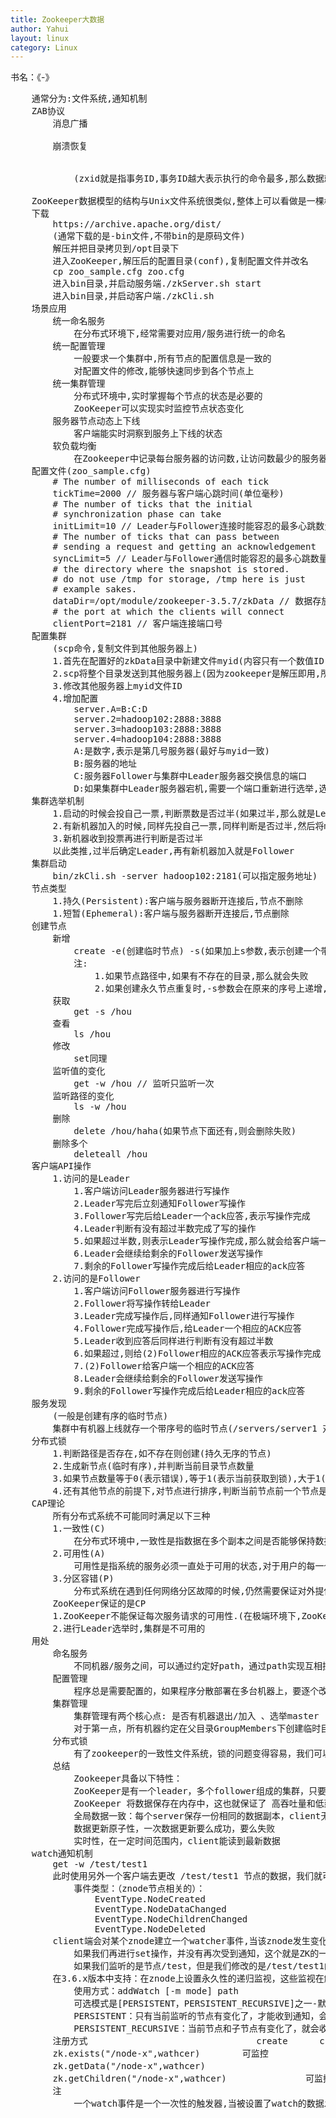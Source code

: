 ```yaml
---
title: Zookeeper大数据
author: Yahui
layout: linux
category: Linux
---
```


书名：《-》

<pre style="text-align: left;">
	通常分为:文件系统,通知机制
	ZAB协议
		消息广播
			<span class="image featured"><img src="{{ 'assets/images/other/ZookeeperZab.jpg' | relative_url }}" alt="" /></span>
		崩溃恢复
			<span class="image featured"><img src="{{ 'assets/images/other/ZookeeperZabDown.jpg' | relative_url }}" alt="" /></span>
			<span class="image featured"><img src="{{ 'assets/images/other/ZookeeperZabChoose.jpg' | relative_url }}" alt="" /></span>
			(zxid就是指事务ID,事务ID越大表示执行的命令最多,那么数据就最全)
			<span class="image featured"><img src="{{ 'assets/images/other/ZookeeperZabReset.jpg' | relative_url }}" alt="" /></span>
	ZooKeeper数据模型的结构与Unix文件系统很类似,整体上可以看做是一棵树,每个节点称作一个ZNode,每个ZNode默认能够存储1M的数据,每个ZNode都可以通过路径唯一标识
	下载
		https://archive.apache.org/dist/
		(通常下载的是-bin文件,不带bin的是原码文件)
		解压并把目录拷贝到/opt目录下
		进入ZooKeeper,解压后的配置目录(conf),复制配置文件并改名
		cp zoo_sample.cfg zoo.cfg
		进入bin目录,并启动服务端./zkServer.sh start
		进入bin目录,并启动客户端./zkCli.sh
	场景应用
		统一命名服务
			在分布式环境下,经常需要对应用/服务进行统一的命名
		统一配置管理
			一般要求一个集群中,所有节点的配置信息是一致的
			对配置文件的修改,能够快速同步到各个节点上
		统一集群管理
			分布式环境中,实时掌握每个节点的状态是必要的
			ZooKeeper可以实现实时监控节点状态变化
		服务器节点动态上下线
			客户端能实时洞察到服务上下线的状态
		软负载均衡
			在Zookeeper中记录每台服务器的访问数,让访问数最少的服务器去处理最新的客户端请求
	配置文件(zoo_sample.cfg)
		# The number of milliseconds of each tick
		tickTime=2000 // 服务器与客户端心跳时间(单位毫秒)
		# The number of ticks that the initial 
		# synchronization phase can take
		initLimit=10 // Leader与Follower连接时能容忍的最多心跳数量(10表示10*2000毫秒,超过这个时间就表示不通)
		# The number of ticks that can pass between 
		# sending a request and getting an acknowledgement
		syncLimit=5 // Leader与Follower通信时能容忍的最多心跳数量(5表示5*2000毫秒,超过这个时间就表示不通)
		# the directory where the snapshot is stored.
		# do not use /tmp for storage, /tmp here is just 
		# example sakes.
		dataDir=/opt/module/zookeeper-3.5.7/zkData // 数据存放目录(首次下载没有这个目录,可手动添加)
		# the port at which the clients will connect
		clientPort=2181 // 客户端连接端口号
	配置集群
		(scp命令,复制文件到其他服务器上)
		1.首先在配置好的zkData目录中新建文件myid(内容只有一个数值ID,表示集群中的机器号)
		2.scp将整个目录发送到其他服务器上(因为zookeeper是解压即用,所以可这么操作)
		3.修改其他服务器上myid文件ID
		4.增加配置
			server.A=B:C:D
			server.2=hadoop102:2888:3888
			server.3=hadoop103:2888:3888
			server.4=hadoop104:2888:3888
			A:是数字,表示是第几号服务器(最好与myid一致)
			B:服务器的地址
			C:服务器Follower与集群中Leader服务器交换信息的端口
			D:如果集群中Leader服务器宕机,需要一个端口重新进行选举,选出一个新的Leader
	集群选举机制
		1.启动的时候会投自己一票,判断票数是否过半(如果过半,那么就是Leader),如果没有过半计入LOOKING状态
		2.有新机器加入的时候,同样先投自己一票,同样判断是否过半,然后将myid发送给其他机器,其他机器发现myid比较大,就会把自己的一票给较大的myid机器
		3.新机器收到投票再进行判断是否过半
		以此类推,过半后确定Leader,再有新机器加入就是Follower
	集群启动
		bin/zkCli.sh -server hadoop102:2181(可以指定服务地址)
	节点类型
		1.持久(Persistent):客户端与服务器断开连接后,节点不删除
		1.短暂(Ephemeral):客户端与服务器断开连接后,节点删除
	创建节点
		新增
			create -e(创建临时节点) -s(如果加上s参数,表示创建一个带序号的节点) /hou(节点名称) "this is is is a test"(节点的值)
			注:
				1.如果节点路径中,如果有不存在的目录,那么就会失败
				2.如果创建永久节点重复时,-s参数会在原来的序号上递增,而不加-s会提示已经存在不能创建
		获取
			get -s /hou
		查看
			ls /hou
		修改
			set同理
		监听值的变化
			get -w /hou // 监听只监听一次
		监听路径的变化
			ls -w /hou
		删除
			delete /hou/haha(如果节点下面还有,则会删除失败)
		删除多个
			deleteall /hou
	客户端API操作
		1.访问的是Leader
			1.客户端访问Leader服务器进行写操作
			2.Leader写完后立刻通知Follower写操作
			3.Follower写完后给Leader一个ack应答,表示写操作完成
			4.Leader判断有没有超过半数完成了写的操作
			5.如果超过半数,则表示Leader写操作完成,那么就会给客户端一个ack机制,表示客户端的写操作完成
			6.Leader会继续给剩余的Follower发送写操作
			7.剩余的Follower写操作完成后给Leader相应的ack应答
		2.访问的是Follower
			1.客户端访问Follower服务器进行写操作
			2.Follower将写操作转给Leader
			3.Leader完成写操作后,同样通知Follower进行写操作
			4.Follower完成写操作后,给Leader一个相应的ACK应答
			5.Leader收到应答后同样进行判断有没有超过半数
			6.如果超过,则给(2)Follower相应的ACK应答表示写操作完成
			7.(2)Follower给客户端一个相应的ACK应答
			8.Leader会继续给剩余的Follower发送写操作
			9.剩余的Follower写操作完成后给Leader相应的ack应答
	服务发现
		(一般是创建有序的临时节点)
		集群中有机器上线就存一个带序号的临时节点(/servers/server1 对应的值:"IP地址:端口号")
	分布式锁
		1.判断路径是否存在,如不存在则创建(持久无序的节点)
		2.生成新节点(临时有序),并判断当前目录节点数量
		3.如果节点数量等于0(表示错误),等于1(表示当前获取到锁),大于1(表示还有其他的在获取节点的锁)
		4.还有其他节点的前提下,对节点进行排序,判断当前节点前一个节点是否存在,如果存在则表示获取锁失败(直到上个节点不存在,则表示之前节点释放锁,当前节点获取到锁)
	CAP理论
		所有分布式系统不可能同时满足以下三种
		1.一致性(C)
			在分布式环境中,一致性是指数据在多个副本之间是否能够保持数据一致的特性,在一致性的需求下,当一个系统在数据一致的状态下执行更新操作后,应该保证系统的数据仍然处于一致的状态
		2.可用性(A)
			可用性是指系统的服务必须一直处于可用的状态,对于用户的每一个操作请求总是能够在有限的时间内返回结果
		3.分区容错(P)
			分布式系统在遇到任何网络分区故障的时候,仍然需要保证对外提供满足一致性和可用性的服务,除非是整个网络环境发生了故障
		ZooKeeper保证的是CP
		1.ZooKeeper不能保证每次服务请求的可用性.(在极端环境下,ZooKeeper可能会丢弃一些请求,消费者程序需要重新请求才能获得结果)
		2.进行Leader选举时,集群是不可用的
	用处
		命名服务
			不同机器/服务之间，可以通过约定好path，通过path实现互相探索发现
		配置管理
			程序总是需要配置的，如果程序分散部署在多台机器上，要逐个改变配置就变的困难。如果把这些配置全部放到zookeeper上去，保存在zookeeper的某个目录节点中，然后所有相关应用程序对这个目录节点进行监听，一旦配置信息发生变化，每个应用程序就会受到zookeeper的通知，然后从zookeeper获取新的配置信息应用到系统中就好。
		集群管理
			集群管理有两个核心点: 是否有机器退出/加入 、选举master
			对于第一点，所有机器约定在父目录GroupMembers下创建临时目录节点，然后监听父目录节点的子节点变化消息。一点有机器挂掉，该机器与zookeeper的连接断开，其所创建的临时目录节点被删除，所有其他机器都收到通知。对于第二点，在第一点的基础上，即在创建临时目录监视，按照加入顺序进行编号，每次选取编号最小的机器作为master就好。
		分布式锁
			有了zookeeper的一致性文件系统，锁的问题变得容易，我们可以讲zookeeper上的一个znode看做一把锁，通过createznode的方式来实现，所有客户端都去创建/distribute_lock节点，最终成功创建的那个客户端也即拥有了这把锁，用完删掉自己创建的distribute_lock节点就释放出锁。
		总结
			Zookeeper具备以下特性：
			ZooKeeper是有一个leader，多个follower组成的集群，只要半数以上节点存活，ZooKeeper 就能正常服务
			ZooKeeper 将数据保存在内存中，这也就保证了 高吞吐量和低延迟，同样由于内存限制了能够存储的容量不太大，此限制也是保持znode中存储的数据量较小的进一步原因
			全局数据一致：每个server保存一份相同的数据副本，client无论连接到哪个server，数据都是一致的 分布式读写，更新请求转发，由leader实施更新请求顺序进行，来自同一个client的更新请求按其发送顺序依次执行
			数据更新原子性，一次数据更新要么成功，要么失败
			实时性，在一定时间范围内，client能读到最新数据
	watch通知机制
		get -w /test/test1
		此时使用另外一个客户端去更改 /test/test1 节点的数据，我们就可以看到原来的客户端自动收到了一个WATCHER 通知。
			事件类型：（znode节点相关的）：
				EventType.NodeCreated
				EventType.NodeDataChanged
				EventType.NodeChildrenChanged
				EventType.NodeDeleted
		client端会对某个znode建立一个watcher事件,当该znode发生变化时,这些client会受到zk的通知,然后client根据znode变化来做出业务上的改变等
			如果我们再进行set操作，并没有再次受到通知，这个就是ZK的一个监听机制决定的：znode更改时，将触发并删除监视，也就是说只能监听一次。
			如果我们监听的是节点/test，但是我们修改的是/test/test1的节点的话，这个是监听不到的。
		在3.6.x版本中支持：在znode上设置永久性的递归监视，这些监视在触发时不会删除，并且会以递归方式触发注册znode以及所有子znode的更改。
			使用方式：addWatch [-m mode] path
			可选模式是[PERSISTENT，PERSISTENT_RECURSIVE]之一-默认为PERSISTENT_RECURSIVE。
			PERSISTENT：只有当前监听的节点有变化了，才能收到通知，会持续的收到每次的通知。
			PERSISTENT_RECURSIVE：当前节点和子节点有变化了，就会收到通知，会持续的收到每次的通知。
		注册方式								create 		childrenchange		change 		deleted
		zk.exists("/node-x",wathcer)		可监控							可监控		可监控
		zk.getData("/node-x",wathcer)										可监控		可监控
		zk.getChildren("/node-x",wathcer)				可监控							可监控
		注
			一个watch事件是一个一次性的触发器,当被设置了watch的数据发生了改变的时候,则服务器将这个改变发送给设置了watch的客户端以便通知他们
</pre>